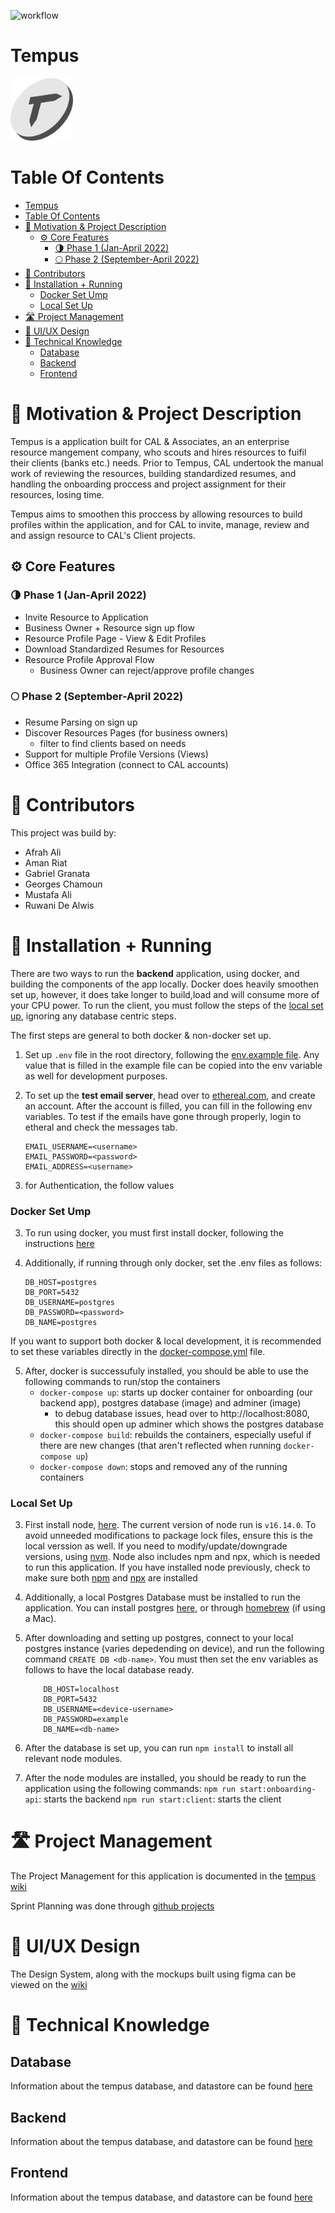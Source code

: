 ![workflow](.github/workflows/github-action.yml/badge.svg)


# Tempus

<img src="./docs/assets/../screenshots/tempus_logo_1.png" width="100" height="100">

# Table Of Contents
- [Tempus](#tempus)
- [Table Of Contents](#table-of-contents)
- [🎯  Motivation & Project Description](#--motivation--project-description)
  - [⚙️  Core Features](#️--core-features)
    - [🌗  Phase 1 (Jan-April 2022)](#--phase-1-jan-april-2022)
    - [🌕  Phase 2 (September-April 2022)](#--phase-2-september-april-2022)
- [🌵 Contributors](#-contributors)
- [🧰 Installation + Running](#-installation--running)
    - [Docker Set Ump](#docker-set-ump)
    - [Local Set Up](#local-set-up)
- [🛣️ Project Management](#️-project-management)
- [🎨 UI/UX Design](#-uiux-design)
- [🧠 Technical Knowledge](#-technical-knowledge)
  - [Database](#database)
  - [Backend](#backend)
  - [Frontend](#frontend)



# 🎯  Motivation & Project Description 

Tempus is a application built for CAL & Associates, an an enterprise resource mangement company, who scouts and hires resources to fuifil their clients (banks etc.) needs. Prior to Tempus, CAL undertook the manual work of reviewing the resources, building standardized resumes, and handling the onboarding proccess and project assignment for their resources, losing time. 

Tempus aims to smoothen this proccess by allowing resources to build profiles within the application, and for CAL to invite, manage, review and and assign resource to CAL's Client projects.


## ⚙️  Core Features

### 🌗  Phase 1 (Jan-April 2022)
- Invite Resource to Application
- Business Owner + Resource sign up flow
- Resource Profile Page - View & Edit Profiles
- Download Standardized Resumes for Resources
- Resource Profile Approval Flow
    - Business Owner can reject/approve profile changes

### 🌕  Phase 2 (September-April 2022)

- Resume Parsing on sign up
- Discover Resources Pages (for business owners)
    - filter to find clients based on needs
- Support for multiple Profile Versions (Views)
- Office 365 Integration (connect to CAL accounts)

 # 🌵 Contributors

This project was build by: 
 - Afrah Ali
 - Aman Riat
 - Gabriel Granata
 - Georges Chamoun
 - Mustafa Ali
 - Ruwani De Alwis


# 🧰 Installation + Running

There are two ways to run the <b>backend</b> application, using docker, and building the components of the app locally. Docker does heavily smoothen set up, however, it does take longer to build,load and will consume more of your CPU power. To run the client, you must follow the steps of the [local set up](#local-set-up), ignoring any database centric steps.

The first steps are general to both docker & non-docker set up.

1. Set up `.env` file in the root directory, following the [env.example file](/.env.example). Any value that is filled in the example file can be copied into the env variable as well for development purposes.
   
2. To set up the <b>test email server</b>, head over to [ethereal.com](https://ethereal.email), and create an account. After the account is filled, you can fill in the following env variables. To test if the emails have gone through properly, login to etheral and  check the messages tab.
    ```
    EMAIL_USERNAME=<username>
    EMAIL_PASSWORD=<password>
    EMAIL_ADDRESS=<username>
    ```
3. for Authentication, the follow values 


### Docker Set Ump

3. To run using docker, you must first install docker, following the instructions [here](https://docs.docker.com/get-docker/)
   
4. Additionally, if running through only docker, set the .env files as follows: 
    ```
    DB_HOST=postgres
    DB_PORT=5432
    DB_USERNAME=postgres
    DB_PASSWORD=<password>
    DB_NAME=postgres
    ```
If you want to support both docker & local development, it is recommended to set these variables directly in the [docker-compose.yml](docker-compose.yml) file.

5. After, docker is successufuly installed, you should be able to use the following commands to run/stop the containers
    - `docker-compose up`: starts up docker container for onboarding (our backend app), postgres database (image) and adminer (image)
      - to debug database issues, head over to http://localhost:8080, this should open up adminer which shows the postgres database
    - `docker-compose build`: rebuilds the containers, especially useful if there are new changes (that aren't reflected when running `docker-compose up`)
    - `docker-compose down`: stops and removed any of the running containers 

### Local Set Up

3. First install node, [here](https://nodejs.org/en/download/). The current version of node run is `v16.14.0`. To avoid unneeded modifications to package lock files, ensure this is the local verssion as well. If you need to modify/update/downgrade versions, using [nvm](https://github.com/nvm-sh/nvm). Node also includes npm and npx, which is needed to run this application. If you have installed node previously, check to make sure both [npm](https://docs.npmjs.com/cli/v6/commands/npm-install/) and [npx](https://www.npmjs.com/package/npx) are installed
   

4. Additionally, a local Postgres Database must be installed to run the application. You can install postgres [here](https://www.postgresql.org/download/), or through [homebrew](https://wiki.postgresql.org/wiki/Homebrew) (if using a Mac).
5. After downloading and setting up postgres, connect to your local postgres instance (varies depedending on device), and run the following command `CREATE DB <db-name>`. You must then set the env variables as follows to have the local database ready.
    ```
        DB_HOST=localhost
        DB_PORT=5432
        DB_USERNAME=<device-username>
        DB_PASSWORD=example
        DB_NAME=<db-name>
    ```
6. After the database is set up, you can run `npm install` to install all relevant node modules.
   
7. After the node modules are installed, you should be ready to run the application using the following commands:
   `npm run start:onboarding-api`: starts the backend
    `npm run start:client`: starts the client

# 🛣️ Project Management

The Project Management for this application is documented in the [tempus wiki](https://github.com/tempus-app/wiki/wiki)

Sprint Planning was done through [github projects](https://github.com/orgs/tempus-app/projects/1)

# 🎨 UI/UX Design
The Design System, along with the mockups built using figma can be viewed on the [wiki](https://github.com/tempus-app/wiki/wiki)


# 🧠 Technical Knowledge

## Database

Information about the tempus database, and datastore can be found [here](/docs/database/)

## Backend

Information about the tempus database, and datastore can be found [here](/docs/backend/)

## Frontend

Information about the tempus database, and datastore can be found [here](/docs/frontend/)